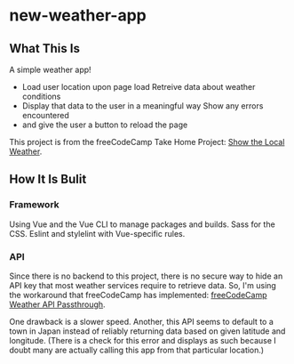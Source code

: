 # new-weather-app

## What This Is

A simple weather app!

* Load user location upon page load Retreive data about weather conditions
* Display that data to the user in a meaningful way Show any errors encountered
* and give the user a button to reload the page

This project is from the freeCodeCamp Take Home Project: [Show the Local
Weather](https://www.freecodecamp.org/learn/coding-interview-prep/take-home-projects/show-the-local-weather).

## How It Is Bulit

### Framework

Using Vue and the Vue CLI to manage packages and builds. Sass for the CSS.
Eslint and stylelint with Vue-specific rules.

### API

Since there is no backend to this project, there is no secure way to hide an API
key that most weather services require to retrieve data. So, I'm using the
workaround that freeCodeCamp has implemented: [freeCodeCamp Weather API
Passthrough](https://fcc-weather-api.freecodecamp.repl.co/).

One drawback is a slower speed. Another, this API seems to default to a town in
Japan instead of reliably returning data based on given latitude and longitude.
(There is a check for this error and displays as such because I doubt many are
actually calling this app from that particular location.)
